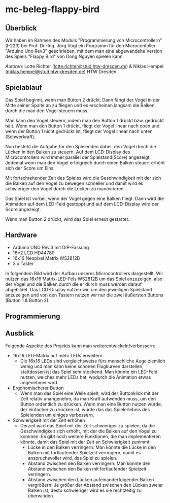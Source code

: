 # mc-beleg-flappy-bird

## Überblick

Wir haben im Rahmen des Moduls "Programmierung von Microcontrollern" (I-223) bei Prof. Dr.-Ing. Jörg Vogt ein Programm für den Microcontoller "Arduino Uno Rev3" geschrieben, mit dem man eine abgewandelte Version des Spiels "Flappy Bird" von Dong Nguyen spielen kann.

*Autoren:* Lotte Richter (lotte.richter@stud.htw-dresden.de) & Niklas Hempel (niklas.hempel@stud.htw-dresden.de)
HTW Dresden

## Spielablauf

Das Spiel beginnt, wenn man Button 2 drückt. Dann fängt der Vogel in der Mitte seiner Spalte an zu fliegen und es erscheinen langsam die Balken, durch die man den Vogel steuern muss. 

Man kann den Vogel steuern, indem man den Button 1 drückt bzw. gedrückt hält. Wenn man den Button 1 drückt, fliegt der Vogel linear nach oben und wenn der Button 1 nicht gedrückt ist, fliegt der Vogel linear nach unten (Schwerkraft).

Nun besteht die Aufgabe für den Spielenden dabei, den Vogel durch die Lücken in den Balken zu steuern. Auf dem LCD-Display des Microcontrollers wird immer parallel der Spielstand(Score) angezeigt. Jedemal wenn man den Vogel erfolgreich durch einen Balken steuert erhöht sich der Score um Eins.

Mit fortschreitender Zeit des Spieles wird die Geschwindigkeit mit der sich die Balken auf den Vogel zu bewegen schneller und damit wird es schwieriger den Vogel durch die Lücken zu manövrieren.

Das Spiel ist vorbei, wenn der Vogel gegen eine Balken fliegt. Dann wird die Animation auf dem LED-Feld gestoppt und auf dem LCD-Display wird der Score angezeigt.

Wenn man Button 2 drückt, wird das Spiel erneut gestartet.

## Hardware

* Arduino UNO Rev.3 mit DIP-Fassung
* 16*2 LCD HD44780
* 16x16 Neopixel Matrix WS2812B
* 3 x Taster

In folgendem Bild wird der Aufbau unseres Microcontrollers dargestellt. Wir nutzen das 16x16 Matrix-LED-Fels WS2812B um das Spiel anzuzeigen, also der Vogel und die Balken durch die er durch muss werden darauf abgebildet. Das LCD-Display nutzen wir, um den jeweiligen Spielstand anzuzeigen und von den Tastern nutzen wir nur die zwei äußersten Buttons (Button 1 & Button 2).


## Programmierung

## Ausblick
Folgende Aspekte des Projekts kann man weiterentwickeln/verbessern:
* 16x16 LED-Matrix auf mehr LEDs erweitern
    * Die 16x16 LEDs sind vergleichsweise fürs menschliche Auge ziemlich wenig und man kann keine schönen Flugkurven darstellen, stattdessen ist das Spiel sehr stockend. Man könnte ein LED-Feld nutzen, welches mehr LEDs hat, wodurch die Animation etwas angenehmer wird.
* Ergonomischerer Button
    * Wenn man das Spiel eine Weile spielt, wird der Buttonklick mit der Zeit relativ unangenehm, da man Kraft aufwenden muss, um den Button ordentlich zu drücken. Wenn man eine Button nutzen würde, der einfacher zu drücken ist, würde das das Spielerlebnis des Spielenden um einiges verbessern.
* Schwierigkeit mit der Zeit erhöhen
    * Derzeit wird das Spiel mit der Zeit schwieriger zu spielen, da die Geschwindigkeit sich erhöht, mit der die Balken auf den Vogel zu kommen. Es gibt noch weitere Funktionen, die man implementieren könnte, damit das Spiel mit der Zeit an Schwierigkeit zunimmt:
      * Lücke in den Balken verringern: Man könnte die Lücke in den Balken mit fortlaufender Spielzeit verringern, damit es anspruchsvoller wird, das Spiel zu spielen.
      * Abstand zwischen den Balken verringern: Man könnte den Abstand zwischen den Balken mit fortlaufender Spielzeit verringern.
      * Abstand zwischen den Lücken aufeinanderfolgender Balken vergrößern: Je größer der Abstand zwischen den Lücken zweier Balken ist, desto schwieriger wird es sie rechtzeitig zu überwinden.
